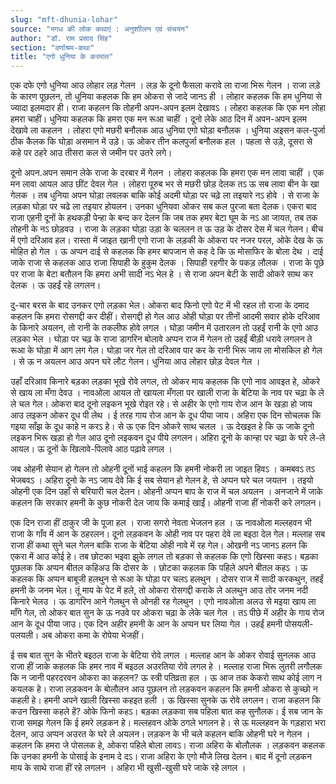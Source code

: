 ```yaml
---
slug: "mft-dhunia-lohar"
source: "मगध की लोक कथाएं : अनुशाीलन एवं संचयन"
author: "डॉ. राम प्रसाद सिंह"
section: "वर्णाश्रम-कथा"
title: "एगो धुनिया के करमात"
---
```

एक दफे एगो धुनिया आउ लोहार लड़ गेलन । लड़ के दूनो फैसला करावे ला राजा भिरू गेलन । राजा लड़े के कारण पूछलन, तो धुनिया कहलक कि हम ओकरा से जादे जानऽ ही । लोहार कहलक कि हम धुनिया से ज्यादा इलमदार ही। राजा कहलन कि तोहनी अपन-अपन इलम देखावऽ । लोहरा कहलक कि एक मन लोहा हमरा चाहीं। धुनिया कहलक कि हमरा एक मन रूआ चाहीं । दूनो लेके आठ दिन में अपन-अपन इलम देखावे ला कहलन । लोहरा एगो मछरी बनौलक आउ धुनिया एगो घोड़ा बनौलक । धुनिया अइसन कल-पुर्जा ठीक कैलक कि घोड़ा असमान में उड़े। ऊ ओकर तीन कलपुर्जा बनौलक हल । पहला से उड़े, दूसरा से कहे पर ठहरे आउ तीसरा कल से जमीन पर उतरे लगे। 

दूनो अपन.अपन समान लेके राजा के दरबार में गेलन । लोहरा कहलक कि हमरा एक मन लावा चाहीं । एक मन लावा आयल आउ छींट देवल गेल । लोहरा पूरुब भर से मछरी छोड़ देलक तऽ ऊ सब लावा बीन के खा गेलक । तब धुनिया अपन घोड़ा लवलक बाकि कोई अदमी घोड़ा पर चढ़े ला तइयारे नऽ होवे । से राजा के लड़का घोड़ा पर चढे ला तइयार होयलन। उनका धुनियवा ओकर सब कल पुरजा बता देलक। एकरा बाद राजा एहनी दूनों के हथकड़ी पेन्हा के बन्द कर देलन कि जब तक हमर बेटा घूम के नऽ आ जायत, तब तक तोहनी के नऽ छोड़वउ । राजा के लड़का घोड़ा उड़ा के चललन त ऊ उड़ के दोसर देस में चल गेलन। बीच में एगो दरिआव हल। रास्ता में जाइत खानी एगो राजा के लड़की के ओकरा पर नजर परल, ओके देख के ऊ मोहित हो गेल । ऊ अप्पन दाई से कहलक कि हमर बापजान से कह दे कि ऊ मोसाफिर के बोला देथ । दाई जाके राजा से कहलक आउ राजा सिपाही के हुकुम देलक । सिपाही रहगीर के पकड़ लौलक । राजा के पूछे पर राजा के बेटा बतौलन कि हमरा अभी सादी नऽ भेल हे । से राजा अपन बेटी के सादी ओकरे साथ कर देलक । ऊ उहईं रहे लगलन। 

दु-चार बरस के बाद उनकर एगो लड़का भेल। ओकरा बाद फिनो एगो पेट में भी रहल तो राजा के दमाद कहलन कि हमरा रोसगद्दी कर दीहीं। रोसगद्दी हो गेल आउ ओही घोड़ा पर तीनों आदमी सवार होके दरिआव के किनारे अयलन, तो रानी के तकलीफ होवे लगल । घोड़ा जमीन में उतारलन तो उहईं रानी के एगो आउ लड़का भेल । घोड़ा पर चढ़ के राजा डागरिन बोलावे अप्पन राज में गेलन तो उहईं बीड़ी धरावे लगलन ते रूआ के घोड़ा में आग लग गेल। घोड़ा जर गेल तो दरिआव पार कर के रानी भिरू जाय ला मोसकिल हो गेल । से ऊ न अयलन आउ अपन घरे लौट गेलन। धुनिया आउ लोहार छोड़ देवल गेल । 

उहाँ दरिआव किनारे बड़का लड़का भूखे रोवे लगल, तो ओकर माय कहलक कि एगो नाव आवइत हे, ओकरे से खाय ला मँगा देवउ । नावओला आयल तो खायला मँगला पर खाली राजा के बेटिया के नाव पर चढ़ा के ले ले चल गेल। ओकरा बाद दूनो लइकन भूखे रोइत रहे। से अहीर के एगो गाय रोज आन के खड़ा हो जाय आउ लइकन ओकर दूध पी लेथ । ई तरह गाय रोज आन के दूध पीया जाय। अहिरा एक दिन सोचलक कि गइया साँझ के दूध काहे न करऽ हे। से ऊ एक दिन ओकरे साथ चलल । ऊ देखइत हे कि ऊ जाके दूनो लइकन भिरू खड़ा हो गेल आउ दूनो लइकवन दूध पीये लगलन। अहिरा दूनो के कान्हा पर चढ़ा के घरे ले-ले आयल। ऊ दूनों के खिलावे-पिलावे आठ पढ़ावे लगल । 

जब ओहनी सेयान हो गेलन तो ओहनी दूनों भाई कहलन कि हमनी नोकरी ला जाइत हिवऽ । कमबवऽ तऽ भेजबवऽ । अहिरा दूनो के नऽ जाय देवे कि ई सब सेयान हो गेलन हे, से अप्पन घरे चल जयतन । तइयो ओहनी एक दिन उहाँ से बरियारी चल देलन। ओहनी अप्पन बाप के राज में चल अयलन । अनजाने में जाके कहलन कि सरकार हमनी के कुछ नोकरी देल जाय कि कमाई खाईं। ओहनी राजा हीं नोकरी करे लगलन। 

एक दिन राजा हीं ठाकुर जी के पूजा हल । राजा सगरो नेवता भेजलन हल । ऊ नावओला मल्लहवन भी राजा के गाँव में आन के ठहरलन। दूनो लड़कवन के ओही नाव पर पहरा देवे ला बइठा देल गेल। मल्लाह सब राजा हीं कथा सुने चल गेलन बाकि राजा के बेटिया ओही नावे में रह गेल। ओखनी नऽ जानऽ हलन कि एकरा में आउ कोई हे। तब छोटका भइवा झुके लगल तो बड़का से कहलक कि एगो खिस्सा कहऽ। बड़का पूछलक कि अप्पन बीतल कहिअउ कि दोसर के । छोटका कहलक कि पहिले अपने बीतल कहऽ । ऊ कहलक कि अप्पन बाबूजी हलथुन से रूआ के 
घोड़ा पर चलऽ हलथुन । दोसर राज में सादी करकथुन, तहईं हमनी के जनम भेल। तूं माय के पेट में हले, तो ओकरा रोसगद्दी कराके ले अलथुन आउ तोर जनम नदी किनारे भेलउ । ऊ डागरिन आने गेलथुन से ओनही रह गेलथुन । एगो नावओला अलउ से मइया खाय ला माँगे गेल, तो ओकर बात सुन के ऊ नउवे पर ओकरा चढ़ा के लेके चल गेल । तऽ पीछे में अहीर के गाय रोज आन के दूध पीया जाउ। एक दिन अहीर हमनी के आन के अप्पन घर लिया गेल । उहईं हमनी पोसयली-पलयली। अब ओकरा कमा के रोपेया भेजहीं। 

ई सब बात सुन के भीतरे बइठल राजा के बेटिया रोवे लगल । मल्लाह आन के ओकर रोवाई सुनलक आउ राजा हीं जाके कहलक कि हमर नाव में बइठल अउरतिया रोवे लगल हे । मल्लाह राजा भिरू लुतरी लगौलक कि न जानी पहरदरवन ओकरा का कहलन? ऊ स्त्री पतिव्रता हल । ऊ आज तक केकरो साथ कोई लाग न कयलक हे। राजा लड़कवन के बोलौलन आउ पूछलन तो लड़कवन कहलन कि हमनी ओकरा से कुच्छो न कहली हे। हमनी अपने खाली खिस्सा कहइत हली । ऊ खिस्सा सुनके ऊ रोवे लगलन। राजा कहलन कि कउन खिस्सा कहले हें? ओके फिनो कहऽ। बड़का लड़कवा सब पहिला बात कह सुनौलक। ई सब जान के राजा समझ गेलन कि ई हमरे लड़कन हे। मल्लहवन ओके ठगले भगलन हे। से ऊ मल्लहवन के गड़हारा भरा देलन, आउ अप्पन अउरत के घरे ले अयलन। लड़कन के भी चले कहलन बाकि ओहनी घरे न गेलन । कहलन कि हमरा जे पोसलक हे, ओकरा पहिले बोला लावऽ। राजा अहिरा के बोलौलक । लड़कवन कहलक कि उनका हमनी के पोसाई के इनाम दे दऽ। राजा अहिरा के एगो मौजे लिख देलन। बाद में दूनो लड़कन माय के साथे राजा हीं रहे लगलन । अहिरा भी खुसी-खुसी घरे जाके रहे लगल ।